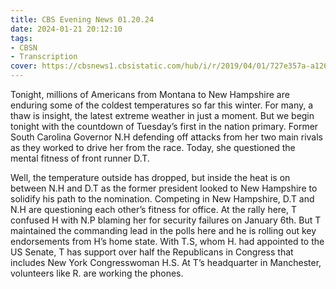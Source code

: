 ```yaml
---
title: CBS Evening News 01.20.24
date: 2024-01-21 20:12:10
tags:
- CBSN
- Transcription
cover: https://cbsnews1.cbsistatic.com/hub/i/r/2019/04/01/727e357a-a126-4138-a2c5-4d3222669d57/thumbnail/640x360/3ff2761028dc5c65cc4f07acd54bcd5c/cbsn2-logo-1920x1080.jpg
---
```

Tonight, millions of Americans from Montana to New Hampshire are enduring some of the coldest temperatures so far this winter. For many, a thaw is insight, the latest extreme weather in just a moment. But we begin tonight with the countdown of Tuesday’s first in the nation primary. Former South Carolina Governor N.H defending off attacks from her two main rivals as they worked to drive her from the race. Today, she questioned the mental fitness of front runner D.T.

Well, the temperature outside has dropped, but inside the heat is on between N.H and D.T as the former president looked to New Hampshire to solidify his path to the nomination. Competing in New Hampshire, D.T and N.H are questioning each other’s fitness for office. At the rally here, T confused H with N.P blaming her for security failures on January 6th. But T maintained the commanding lead in the polls here and he is rolling out key endorsements from H’s home state. With T.S, whom H. had appointed to the US Senate, T has support over half the Republicans in Congress that includes New York Congresswoman H.S. At T’s headquarter in Manchester, volunteers like R. are working the phones. 
